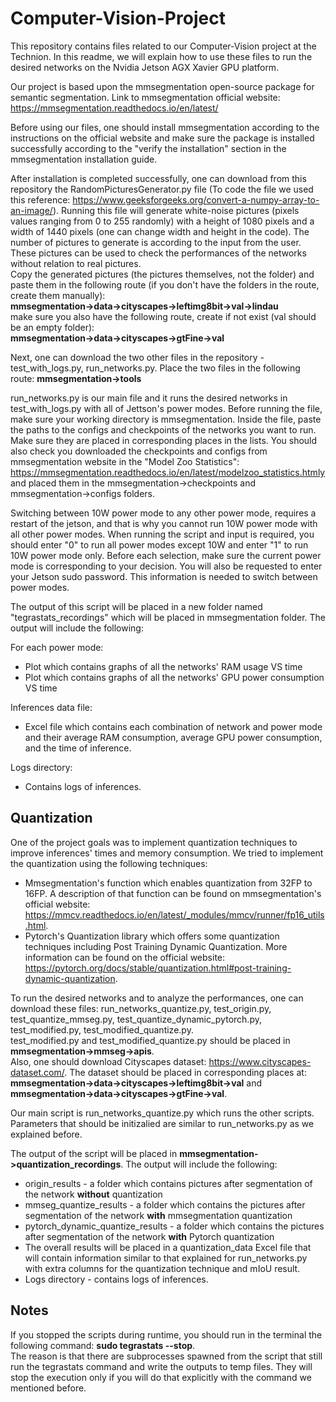 # Computer-Vision-Project
This repository contains files related to our Computer-Vision project at the Technion.
In this readme, we will explain how to use these files to run the desired networks on the Nvidia Jetson AGX Xavier GPU platform.

Our project is based upon the mmsegmentation open-source package for semantic segmentation. Link to mmsegmentation official website: https://mmsegmentation.readthedocs.io/en/latest/

Before using our files, one should install mmsegmentation according to the instructions on the official website and make sure the package is installed successfully according to the "verify the installation" section in the mmsegmentation installation guide.

After installation is completed successfully, one can download from this repository the RandomPicturesGenerator.py file (To code the file we used this reference: https://www.geeksforgeeks.org/convert-a-numpy-array-to-an-image/). Running this file will generate white-noise pictures (pixels values ranging from 0 to 255 randomly) with a height of 1080 pixels and a width of 1440 pixels (one can change width and height in the code). The number of pictures to generate is according to the input from the user.
These pictures can be used to check the performances of the networks without relation to real pictures.<br>
Copy the generated pictures (the pictures themselves, not the folder) and paste them in the following route (if you don't have the folders in the route, create them manually):<br>
**mmsegmentation->data->cityscapes->leftimg8bit->val->lindau** <br>
make sure you also have the following route, create if not exist (val should be an empty folder):<br>
**mmsegmentation->data->cityscapes->gtFine->val**

Next, one can download the two other files in the repository - test_with_logs.py, run_networks.py.
Place the two files in the following route:
**mmsegmentation->tools**

run_networks.py is our main file and it runs the desired networks in test_with_logs.py with all of Jettson's power modes.
Before running the file, make sure your working directory is mmsegmentation.
Inside the file, paste the paths to the configs and checkpoints of the networks you want to run. Make sure they are placed in corresponding places in the lists. You should also check you downloaded the checkpoints and configs from mmsegmentation website in the "Model Zoo Statistics": https://mmsegmentation.readthedocs.io/en/latest/modelzoo_statistics.htmly and placed them in the mmsegmentation->checkpoints and mmsegmentation->configs folders.

Switching between 10W power mode to any other power mode, requires a restart of the jetson, and that is why you cannot run 10W power mode with all other power modes.
When running the script and input is required, you should enter "0" to run all power modes except 10W and enter "1" to run 10W power mode only. Before each selection, make sure the current power mode is corresponding to your decision.
You will also be requested to enter your Jetson sudo password. This information is needed to switch between power modes.

The output of this script will be placed in a new folder named "tegrastats_recordings" which will be placed in mmsegmentation folder. The output will include the following:

For each power mode:<br>
- Plot which contains graphs of all the networks' RAM usage VS time<br>
- Plot which contains graphs of all the networks' GPU power consumption VS time<br>

Inferences data file:<br> 
- Excel file which contains each combination of network and power mode and their average RAM consumption, average GPU power consumption, and the time of inference.

Logs directory:<br> 
- Contains logs of inferences.

## Quantization
One of the project goals was to implement quantization techniques to improve inferences' times and memory consumption. We tried to implement the quantization using the following techniques:<br>
- Mmsegmentation's function which enables quantization from 32FP to 16FP. A description of that function can be found on mmsegmentation's official website: https://mmcv.readthedocs.io/en/latest/_modules/mmcv/runner/fp16_utils.html.
- Pytorch's Quantization library which offers some quantization techniques including Post Training Dynamic Quantization. More information can be found on the official website: https://pytorch.org/docs/stable/quantization.html#post-training-dynamic-quantization.

To run the desired networks and to analyze the performances, one can download these files: run_networks_quantize.py, test_origin.py, test_quantize_mmseg.py, test_quantize_dynamic_pytorch.py, test_modified.py, test_modified_quantize.py. <br> test_modified.py and test_modified_quantize.py should be placed in **mmsegmentation->mmseg->apis**.
<br> Also, one should download Cityscapes dataset: https://www.cityscapes-dataset.com/.
The dataset should be placed in corresponding places at:
**mmsegmentation->data->cityscapes->leftimg8bit->val** and 
**mmsegmentation->data->cityscapes->gtFine->val**.

Our main script is run_networks_quantize.py which runs the other scripts. Parameters that should be initizalied are similar to run_networks.py as we explained before.

The output of the script will be placed in **mmsegmentation->quantization_recordings**. The output will include the following:<br> 
- origin_results - a folder which contains pictures after segmentation of the network **without** quantization
- mmseg_quantize_results - a folder which contains the pictures after segmentation of the network **with** mmsegmentation quantization
- pytorch_dynamic_quantize_results - a folder which contains the pictures after segmentation of the network **with** Pytorch quantization
- The overall results will be placed in a quantization_data Excel file that will contain information similar to that explained for run_networks.py with extra columns for the quantization technique and mIoU result.
- Logs directory - contains logs of inferences.

## Notes
If you stopped the scripts during runtime, you should run in the terminal the following command: **sudo tegrastats --stop**.<br>
The reason is that there are subprocesses spawned from the script that still run the tegrastats command and write the outputs to temp files. They will stop the execution only if you will do that explicitly with the command we mentioned before.
